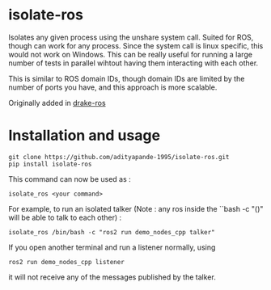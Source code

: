 # isolate-ros
Isolates any given process using the unshare system call. Suited for ROS, though can work for any process.
Since the system call is linux specific, this would not work on Windows.
This can be really useful for running a large number of tests in parallel wihtout having them interacting with each other.

This is similar to ROS domain IDs, though domain IDs are limited by the number of ports you have, and this approach is more scalable.

Originally added in [drake-ros](https://github.com/RobotLocomotion/drake-ros)

# Installation and usage
```
git clone https://github.com/adityapande-1995/isolate-ros.git
pip install isolate-ros
```

This command can now be used as : 
```
isolate_ros <your command>
```

For example, to run an isolated talker (Note : any ros inside the ``bash -c "(<command>)" will be able to talk to each other) : 
```
isolate_ros /bin/bash -c "ros2 run demo_nodes_cpp talker"
```
If you open another terminal and run a listener normally, using
```
ros2 run demo_nodes_cpp listener
```
it will not receive any of the messages published by the talker.
